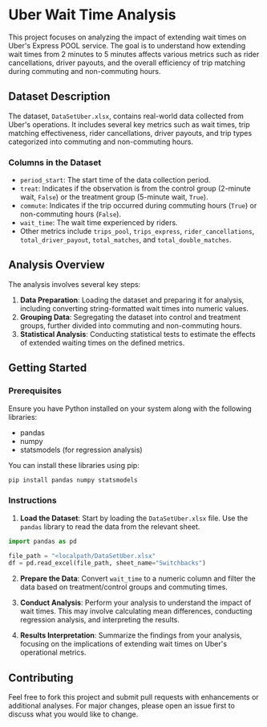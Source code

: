 # Uber Wait Time Analysis

This project focuses on analyzing the impact of extending wait times on Uber's Express POOL service. The goal is to understand how extending wait times from 2 minutes to 5 minutes affects various metrics such as rider cancellations, driver payouts, and the overall efficiency of trip matching during commuting and non-commuting hours.

## Dataset Description

The dataset, `DataSetUber.xlsx`, contains real-world data collected from Uber's operations. It includes several key metrics such as wait times, trip matching effectiveness, rider cancellations, driver payouts, and trip types categorized into commuting and non-commuting hours.

### Columns in the Dataset

- `period_start`: The start time of the data collection period.
- `treat`: Indicates if the observation is from the control group (2-minute wait, `False`) or the treatment group (5-minute wait, `True`).
- `commute`: Indicates if the trip occurred during commuting hours (`True`) or non-commuting hours (`False`).
- `wait_time`: The wait time experienced by riders.
- Other metrics include `trips_pool`, `trips_express`, `rider_cancellations`, `total_driver_payout`, `total_matches`, and `total_double_matches`.

## Analysis Overview

The analysis involves several key steps:

1. **Data Preparation**: Loading the dataset and preparing it for analysis, including converting string-formatted wait times into numeric values.
2. **Grouping Data**: Segregating the dataset into control and treatment groups, further divided into commuting and non-commuting hours.
3. **Statistical Analysis**: Conducting statistical tests to estimate the effects of extended waiting times on the defined metrics.

## Getting Started

### Prerequisites

Ensure you have Python installed on your system along with the following libraries:
- pandas
- numpy
- statsmodels (for regression analysis)

You can install these libraries using pip:

```sh
pip install pandas numpy statsmodels
```

### Instructions

1. **Load the Dataset**: Start by loading the `DataSetUber.xlsx` file. Use the `pandas` library to read the data from the relevant sheet.

```python
import pandas as pd

file_path = "<localpath/DataSetUber.xlsx"
df = pd.read_excel(file_path, sheet_name="Switchbacks")
```

2. **Prepare the Data**: Convert `wait_time` to a numeric column and filter the data based on treatment/control groups and commuting times.

3. **Conduct Analysis**: Perform your analysis to understand the impact of wait times. This may involve calculating mean differences, conducting regression analysis, and interpreting the results.

4. **Results Interpretation**: Summarize the findings from your analysis, focusing on the implications of extending wait times on Uber's operational metrics.

## Contributing

Feel free to fork this project and submit pull requests with enhancements or additional analyses. For major changes, please open an issue first to discuss what you would like to change.




